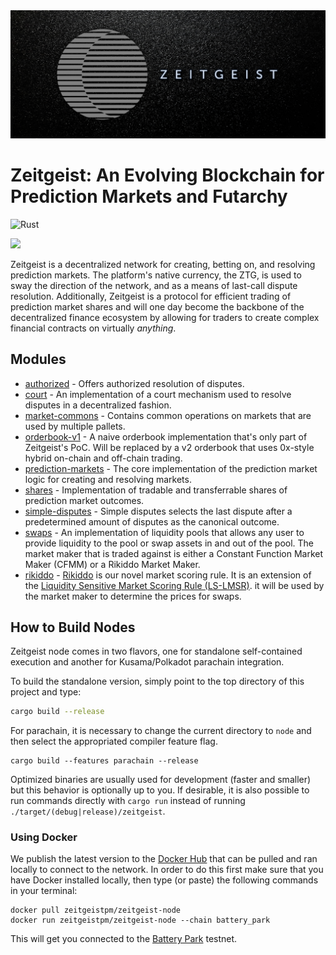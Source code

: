 <a href="https://zeitgeist.pm">
  <img src="./GH-banner.jpg">
</a>

# Zeitgeist: An Evolving Blockchain for Prediction Markets and Futarchy

![Rust](https://github.com/zeitgeistpm/zeitgeist/workflows/Rust/badge.svg)

<a href="https://t.me/zeitgeist_official">
  <img src="https://img.shields.io/badge/telegram-https%3A%2F%2Ft.me%2Fzeitgeist__official-blue" />
</a>

Zeitgeist is a decentralized network for creating, betting on, and resolving
prediction markets. The platform's native currency, the ZTG,
is used to sway the direction of the network, and as a means of last-call dispute
resolution. Additionally, Zeitgeist is a protocol for efficient trading of prediction
market shares and will one day become the backbone of the decentralized finance ecosystem
by allowing for traders to create complex financial contracts on virtually _anything_.

## Modules


- [authorized](./zrml/authorized) - Offers authorized resolution of disputes.
- [court](./zrml/court) - An implementation of a court mechanism used to resolve
  disputes in a decentralized fashion.
- [market-commons](./zrml/market-commons) - Contains common operations on markets
  that are used by multiple pallets.
- [orderbook-v1](./zrml/orderbook-v1) - A naive orderbook implementation that's
  only part of Zeitgeist's PoC. Will be replaced by a v2 orderbook that uses 0x-style
  hybrid on-chain and off-chain trading.
- [prediction-markets](./zrml/prediction-markets) - The core implementation of the
  prediction market logic for creating and resolving markets.
- [shares](./zrml/shares) - Implementation of tradable and transferrable shares of
  prediction market outcomes.
- [simple-disputes](./zrml-simple-disputes) - Simple disputes selects the last dispute
  after a predetermined amount of disputes as the canonical outcome.
- [swaps](./zrml/swaps) - An implementation of liquidity pools that allows any user
  to provide liquidity to the pool or swap assets in and out of the pool. The market
  maker that is traded against is either a Constant Function Market Maker (CFMM) or
  a Rikiddo Market Maker.
- [rikiddo](./zrml/rikiddo) - [Rikiddo][rikiddo] is our novel market scoring rule. It 
  is an extension of the [Liquidity Sensitive Market Scoring Rule (LS-LMSR)][ls-lmsr].
  it will be used by the market maker to determine the prices for swaps.

## How to Build Nodes

Zeitgeist node comes in two flavors, one for standalone self-contained execution and another for Kusama/Polkadot parachain integration.

To build the standalone version, simply point to the top directory of this project and type:

```bash
cargo build --release
```

For parachain, it is necessary to change the current directory to `node` and then select the appropriated compiler feature flag.

```
cargo build --features parachain --release
```

Optimized binaries are usually used for development (faster and smaller) but this behavior is optionally up to you. If desirable, it is also possible to run commands directly with `cargo run` instead of running `./target/(debug|release)/zeitgeist`.

### Using Docker

We publish the latest version to the [Docker Hub](https://hub.docker.com/r/zeitgeistpm/zeitgeist-node) 
that can be pulled and ran locally to connect to the network. In order to do this first make sure that
you have Docker installed locally, then type (or paste) the following commands in your terminal:

```
docker pull zeitgeistpm/zeitgeist-node
docker run zeitgeistpm/zeitgeist-node --chain battery_park
```

This will get you connected to the [Battery Park](https://docs.zeitgeist.pm/battery-park) testnet.



[ls-lmsr]: https://www.eecs.harvard.edu/cs286r/courses/fall12/papers/OPRS10.pdf
[rikiddo]: https://blog.zeitgeist.pm/introducing-zeitgeists-rikiddo-scoring-rule/
